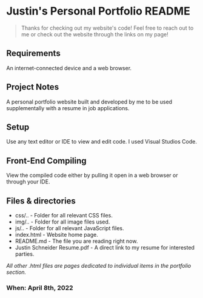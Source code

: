 # Justin's Personal Portfolio README
> Thanks for checking out my website's code! Feel free to reach out to me or check out the website through the links on my page!

## Requirements
An internet-connected device and a web browser.

## Project Notes
A personal portfolio website built and developed by me to be used supplementally with a resume in job applications.

## Setup
Use any text editor or IDE to view and edit code. I used Visual Studios Code.

## Front-End Compiling
View the compiled code either by pulling it open in a web browser or through your IDE.

## Files & directories
- css/.. - Folder for all relevant CSS files.
- img/.. - Folder for all image files used.
- js/.. - Folder for all relevant JavaScript files.
- index.html - Website home page.
- README.md - The file you are reading right now.
- Justin Schneider Resume.pdf - A direct link to my resume for interested parties.

_All other .html files are pages dedicated to individual items in the portfolio section._

### When: April 8th, 2022
